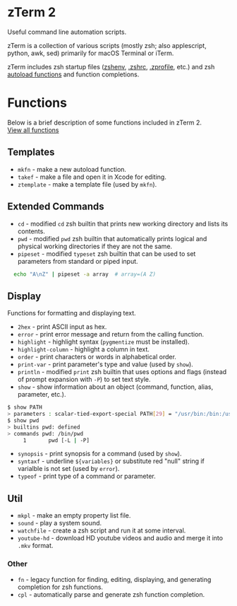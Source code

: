 # zTerm 2
Useful command line automation scripts.    

zTerm is a collection of various scripts (mostly zsh; also applescript, python, awk, sed) primarily for macOS Terminal or iTerm. 

zTerm includes zsh startup files ([zshenv](Library/Z-Shell/zshenv), [.zshrc](Library/Z-Shell/zdot-main/.zshrc), [.zprofile](Library/Z-Shell/zdot-main/.zprofile), etc.) and zsh [autoload functions](Library/Z-Shell/zdot-main/functions) and function completions.  


# Functions
Below is a brief description of some functions included in zTerm 2.    
[View all functions](Library/Z-Shell/zdot-main/functions)  

## Templates
* `mkfn` - make a new autoload function.
* `takef` - make a file and open it in Xcode for editing.
* `ztemplate` - make a template file (used by `mkfn`).



## Extended Commands
* `cd` - modified `cd` zsh builtin that prints new working directory and lists its contents.
* `pwd` - modified `pwd` zsh builtin that automatically prints logical and physical working directories if they are not the same. 
* `pipeset` - modified `typeset` zsh builtin that can be used to set parameters from standard or piped input.
```sh
  echo "A\nZ" | pipeset -a array  # array=(A Z)  
```


## Display
Functions for formatting and displaying text.
* `2hex` - print ASCII input as hex.
* `error` - print error message and return from the calling function.
* `highlight` - highlight syntax (`pygmentize` must be installed).
* `highlight-column` - highlight a column in text.
* `order` - print characters or words in alphabetical order.
* `print-var` - print parameter's type and value (used by `show`).
* `println` - modified `print` zsh builtin that uses options and flags (instead of prompt expansion with `-P`) to set text style. 
* `show` - show information about an object (command, function, alias, parameter, etc.). 
```sh
$ show PATH
> parameters : scalar-tied-export-special PATH[29] = "/usr/bin:/bin:/usr/sbin:/sbin"
$ show pwd
> builtins pwd: defined
> commands pwd: /bin/pwd
     1       pwd [-L | -P]
```
* `synopsis` - print synopsis for a command (used by `show`). 
* `syntaxf` - underline `${variables}` or substitute red "null" string if varialble is not set (used by `error`).
* `typeof` - print type of a command or parameter.





## Util
* `mkpl` - make an empty property list file. 
* `sound` - play a system sound.
* `watchfile` - create a zsh script and run it at some interval.
* `youtube-hd` - download HD youtube videos and audio and merge it into `.mkv` format. 


### Other
* `fn` - legacy function for finding, editing, displaying, and generating completion for zsh functions.
* `cpl` - automatically parse and generate zsh function completion.

